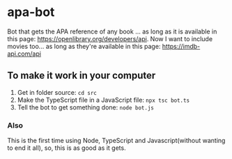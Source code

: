 # apa-bot
Bot that gets the APA reference of any book ... as long as it is available in this page: https://openlibrary.org/developers/api.
Now I want to include movies too... as long as they're available in this page: https://imdb-api.com/api

## To make it work in your computer
1. Get in folder source: ```cd src```
2. Make the TypeScript file in a JavaScript file: ```npx tsc bot.ts```
3. Tell the bot to get something done: ```node bot.js```

### Also
This is the first time using Node, TypeScript and Javascript(without wanting to end it all), so, this is as good as it gets.
